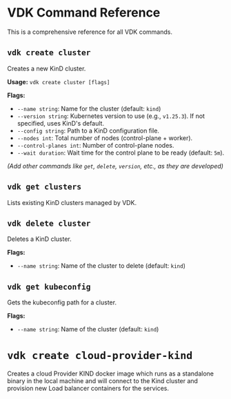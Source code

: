 # VDK Command Reference

This is a comprehensive reference for all VDK commands.

## `vdk create cluster`

Creates a new KinD cluster.

**Usage:**
`vdk create cluster [flags]`

**Flags:**

*   `--name string`: Name for the cluster (default: `kind`)
*   `--version string`: Kubernetes version to use (e.g., `v1.25.3`). If not specified, uses KinD's default.
*   `--config string`: Path to a KinD configuration file.
*   `--nodes int`: Total number of nodes (control-plane + worker).
*   `--control-planes int`: Number of control-plane nodes.
*   `--wait duration`: Wait time for the control plane to be ready (default: `5m`).

*(Add other commands like `get`, `delete`, `version`, etc., as they are developed)*

## `vdk get clusters`

Lists existing KinD clusters managed by VDK.

## `vdk delete cluster`

Deletes a KinD cluster.

**Flags:**

*   `--name string`: Name of the cluster to delete (default: `kind`)

## `vdk get kubeconfig`

Gets the kubeconfig path for a cluster.

**Flags:**

*   `--name string`: Name of the cluster (default: `kind`)

# `vdk create cloud-provider-kind`

Creates a cloud Provider KIND docker image which runs as a standalone binary in the local machine 
and will connect to the Kind cluster and provision new Load balancer containers for the services.


